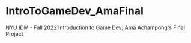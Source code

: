 # IntroToGameDev_AmaFinal
NYU IDM - Fall 2022 Introduction to Game Dev; Ama Achampong's Final Project

